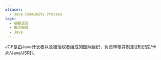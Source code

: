 ```yaml
---
aliases:
  - Java Community Process
tags:
  - 编程语言
  - 概念解释
  - Java
---
```

JCP是由Java开发者以及被授权者组成的国际组织，负责审核并制定[[知识库/卡片/Java/JSR]]。